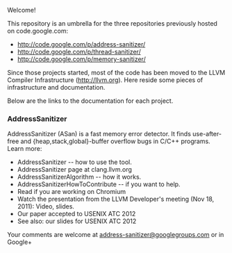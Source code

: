 Welcome!

This repository is an umbrella for the three repositories previously hosted on code.google.com:
* http://code.google.com/p/address-sanitizer/
* http://code.google.com/p/thread-sanitizer/
* http://code.google.com/p/memory-sanitizer/

Since those projects started, most of the code has been moved to the LLVM Compiler Infrastructure (http://llvm.org). Here reside some pieces of infrastructure and documentation.

Below are the links to the documentation for each project.

### AddressSanitizer
AddressSanitizer (ASan) is a fast memory error detector. 
It finds use-after-free and {heap,stack,global}-buffer overflow bugs in C/C++ programs. 
Learn more:

* AddressSanitizer -- how to use the tool.
* AddressSanitizer page at clang.llvm.org
* AddressSanitizerAlgorithm -- how it works.
* AddressSanitizerHowToContribute -- if you want to help.
* Read if you are working on Chromium
* Watch the presentation from the LLVM Developer's meeting (Nov 18, 2011): Video, slides.
* Our paper accepted to USENIX ATC 2012
* See also: our slides for USENIX ATC 2012

Your comments are welcome at address-sanitizer@googlegroups.com or in Google+

